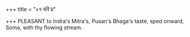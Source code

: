 +++
title = "०१ परि प्र"

+++
PLEASANT to Indra's Mitra's, Pusan's Bhaga's taste, sped onward, Soma, with thy flowing stream.